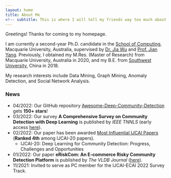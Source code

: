 ```yaml
---
layout: home
title: About Me
<!-- subtitle: This is where I will tell my friends way too much about me -->
---
```


Greetings! Thanks for coming to my homepage.

I am currently a second-year Ph.D. candidate in the [School of Computing](https://www.mq.edu.au/faculty-of-science-and-engineering/departments-and-schools/school-of-computing), Macquarie University, Australia, supervised by [Dr. Jia Wu](http://web.science.mq.edu.au/~jiawu/) and [Prof. Jian Yang](http://web.science.mq.edu.au/~jian/). Previously, I obtained my M.Res. (Master of Research) from Macquarie University, Australia in 2020, and my B.E. from [Southwest University](https://en.wikipedia.org/wiki/Southwest_University), China in 2018.

My research interests include Data Mining, Graph Mining, Anomaly Detection, and Social Network Analysis.

### News
* 04/2022: Our GitHub repository [Awesome-Deep-Community-Detection](https://github.com/FanzhenLiu/Awesome-Deep-Community-Detection) gets **150+ stars**!
* 03/2022: Our survey **A Comprehensive Survey on Community Detection with Deep Learning** is published by _IEEE TNNLS_ (early access [here](https://www.researchgate.net/publication/359131983_A_Comprehensive_Survey_on_Community_Detection_With_Deep_Learning)).
* 02/2022: Our paper has been awarded [Most Influential IJCAI Papers](https://www.paperdigest.org/2022/02/most-influential-ijcai-papers-2022-02/) (**Ranked 4th** among IJCAI-20 papers).
    - IJCAI-20: Deep Learning for Community Detection: Progress, Challenges and Opportunities
* 01/2022: Our paper **eRiskCom: An E-commerce Risky Community Detection Platform** is published by _The VLDB Journal_ ([here](https://doi.org/10.1007/s00778-021-00723-z)).
* 11/2021: Invited to serve as PC member for the IJCAI-ECAI 2022 Survey Track.
